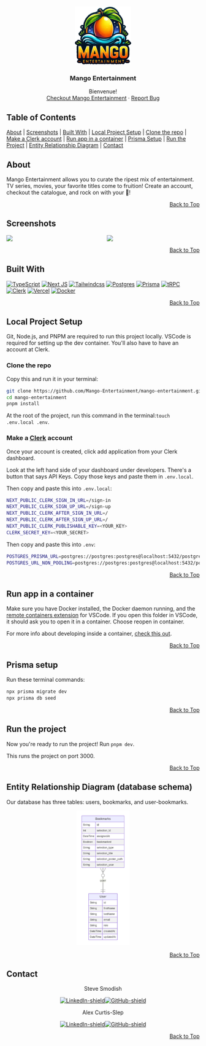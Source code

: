 <a id="top"></a>
<div align="center">
  <img src="./public/mango-logo.png" style="height:150px" />
  <h3 align="center">Mango Entertainment</h3>

  <p align="center">
    Bienvenue! 
    <br />
    <a href="https://mango-entertainment.vercel.app/">Checkout Mango Entertainment</a>
    ·
    <a href="https://github.com/Mango-Entertainment/mango-entertainment/issues">Report Bug</a>
  </p>
</div>

## Table of Contents

[About](#about) |
[Screenshots](#screenshots) |
[Built With](#built-with) |
[Local Project Setup](#local-project-setup) |
[Clone the repo](#clone-the-repo) |
[Make a Clerk account](#make-a-clerk-account) |
[Run app in a container](#run-app-in-a-container) |
[Prisma Setup](#prisma-setup) |
[Run the Project](#run-the-project) |
[Entity Relationship Diagram](#entity-relationship-diagram-database-schema) |
[Contact](#contact)

## About

Mango Entertainment allows you to curate the ripest mix of entertainment. TV series, movies, your favorite titles come to fruition! Create an account, checkout the catalogue, and rock on with your 🥭!

<div style='text-align:right;'>

[Back to Top](#top)

</div>

## Screenshots

<style>
.grid-container {
  display: grid;
  
  justify-content: space-around;
  gap: 20px;
}
@media (min-width: 768px) {
  .grid-container {
    grid-template-columns: 1fr 1fr;
  }
}
</style>
<div class="grid-container">
    <img src="./public/main-homepage.png"  />
    <img src="./public/selection-example.png"  />
</div>

<div style='text-align:right;'>

[Back to Top](#top)

</div>

## Built With

[![TypeScript]][TypeScript-url] [![Next JS]][Next-js-url] [![Tailwindcss]][Tailwind-url]
[![Postgres]][Postgres-url] [![Prisma]][Prisma-url] [![tRPC]][tRPC-url]
[![Clerk]][Clerk-url] [![Vercel]][Vercel-url] [![Docker]][Docker-url]

<div style='text-align:right;'>

[Back to Top](#top)

</div>

## Local Project Setup

<!-- BASIC REQUIREMENTS -->

Git, Node.js, and PNPM are required to run this project locally.
VSCode is required for setting up the dev container.
You'll also have to have an account at Clerk.

### Clone the repo

Copy this and run it in your terminal:

```bash
git clone https://github.com/Mango-Entertainment/mango-entertainment.git
cd mango-entertainment
pnpm install
```

At the root of the project, run this command in the terminal:`touch .env.local .env`.

### Make a [Clerk](https://clerk.com/) account

Once your account is created, click add application from your Clerk dashboard.

Look at the left hand side of your dashboard under developers. There's a button that says API Keys. Copy those keys and paste them in `.env.local`.

Then copy and paste this into `.env.local`:

```bash
NEXT_PUBLIC_CLERK_SIGN_IN_URL=/sign-in
NEXT_PUBLIC_CLERK_SIGN_UP_URL=/sign-up
NEXT_PUBLIC_CLERK_AFTER_SIGN_IN_URL=/
NEXT_PUBLIC_CLERK_AFTER_SIGN_UP_URL=/
NEXT_PUBLIC_CLERK_PUBLISHABLE_KEY=<YOUR_KEY>
CLERK_SECRET_KEY=<YOUR_SECRET>
```

Then copy and paste this into `.env`:

```bash
POSTGRES_PRISMA_URL=postgres://postgres:postgres@localhost:5432/postgres
POSTGRES_URL_NON_POOLING=postgres://postgres:postgres@localhost:5432/postgres
```

<div style='text-align:right;'>

[Back to Top](#top)

</div>

## Run app in a container

Make sure you have Docker installed, the Docker daemon running, and the [remote containers extension][dev-container-extension-url] for VSCode. If you open this folder in VSCode, it should ask you to open it in a container. Choose reopen in container.

For more info about developing inside a container, [check this out][container-info-url].

<div style='text-align:right;'>

[Back to Top](#top)

</div>

## Prisma setup

Run these terminal commands:

```bash
npx prisma migrate dev
npx prisma db seed
```

<div style='text-align:right;'>

[Back to Top](#top)

</div>

## Run the project

Now you're ready to run the project! Run `pnpm dev`.

This runs the project on port 3000.

<div style='text-align:right;'>

[Back to Top](#top)

</div>

## Entity Relationship Diagram (database schema)

Our database has three tables: users, bookmarks, and user-bookmarks.
  <div align="center">
    <img src="./public/prisma-erd.svg" style="height:350px" />
  </div>

<div style='text-align:right;'>

[Back to Top](#top)

</div>

## Contact

<div align='center'>
Steve Smodish

[![LinkedIn-shield]][steve-linkedin-url][![GitHub-shield]][steve-github-url]

</div>
<div align='center'>
Alex Curtis-Slep

[![LinkedIn-shield]][alex-linkedin-url][![GitHub-shield]][alex-github-url]

</div>

<div style='text-align:right;'>

[Back to Top](#top)

</div>

<!-- personal links -->

<!-- [alex-linkedin-shield]: https://img.shields.io/badge/-Alex's_LinkedIn-black.svg?style=for-the-badge&logo=linkedin&colorB=555 -->

[alex-linkedin-url]: https://www.linkedin.com/in/alexcurtisslep/
[alex-github-url]: https://github.com/AlexVCS

<!-- [steve-linkedin-shield]: https://img.shields.io/badge/-Steve's_LinkedIn-black.svg?style=for-the-badge&logo=linkedin&colorB=555 -->

[steve-linkedin-url]: https://www.linkedin.com/in/stevesmodish/
[steve-github-url]: https://github.com/ssmodish
[GitHub-shield]: https://img.shields.io/badge/github-%23121011.svg?style=for-the-badge&logo=github&logoColor=white
[LinkedIn-shield]: https://img.shields.io/badge/linkedin-%230077B5.svg?style=for-the-badge&logo=linkedin&logoColor=white

<!-- Technology shields and links -->

[TypeScript]: https://img.shields.io/badge/typescript-%23007ACC.svg?style=for-the-badge&logo=typescript&logoColor=white
[TypeScript-url]: https://www.typescriptlang.org/
[Next JS]: https://img.shields.io/badge/Next-black?style=for-the-badge&logo=next.js&logoColor=white
[Next-js-url]: https://www.nextjs.org
[Tailwindcss]: https://img.shields.io/badge/Tailwind_CSS-38B2AC?style=for-the-badge&logo=tailwind-css&logoColor=white
[Tailwind-url]: https://tailwindcss.com/
[Postgres]: https://img.shields.io/badge/postgres-%23316192.svg?style=for-the-badge&logo=postgresql&logoColor=white
[Postgres-url]: https://www.postgresql.org/
[Prisma]: https://img.shields.io/badge/Prisma-3982CE?style=for-the-badge&logo=Prisma&logoColor=white
[Prisma-url]: https://www.prisma.io/
[tRPC]: https://img.shields.io/badge/tRPC-2596BE?logo=trpc&logoColor=fff&style=for-the-badge
[tRPC-url]: https://trpc.io/
[Clerk]: https://img.shields.io/badge/Clerk-6C47FF.svg?style=for-the-badge&logo=Clerk&logoColor=white
[Clerk-url]: https://clerk.com/
[Vercel]: https://img.shields.io/badge/vercel-%23000000.svg?style=for-the-badge&logo=vercel&logoColor=white
[Vercel-url]: vercel.com/
[Docker]: https://img.shields.io/badge/Docker-2CA5E0?style=for-the-badge&logo=docker&logoColor=white
[Docker-url]: https://www.docker.com/
[dev-container-extension-url]: https://marketplace.visualstudio.com/items?itemName=ms-vscode-remote.remote-containers
[container-info-url]: https://code.visualstudio.com/docs/devcontainers/containers
